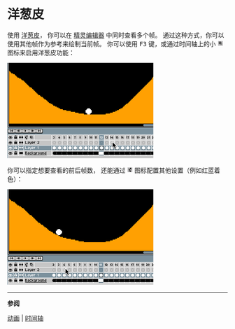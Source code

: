 # 洋葱皮

使用 [洋葱皮](https://en.wikipedia.org/wiki/Onion_skinning)，
你可以在 [精灵编辑器](sprite-editor.md) 中同时查看多个帧。
通过这种方式，你可以使用其他帧作为参考来绘制当前帧。
你可以使用 <kbd>F3</kbd> 键，或通过时间轴上的小 ![洋葱皮](animation/onion-skinning.png) 图标来启用洋葱皮功能：

![启用洋葱皮](animation/enable-onion-skinning.gif)

你可以指定想要查看的前后帧数，
还能通过
![配置时间轴](animation/configure-timeline.png) 图标配置其他设置（例如红蓝着色）：

![更改洋葱皮设置](animation/onion-skinning-settings.gif)

---

**参阅**

[动画](animation.md) |
[时间轴](timeline.md)
